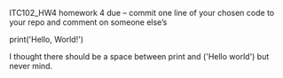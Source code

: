 ITC102_HW4
homework 4 due – commit one line of your chosen code to your repo and comment on someone else’s

print('Hello, World!')


I thought there should be a space between print and ('Hello world') but never mind.
